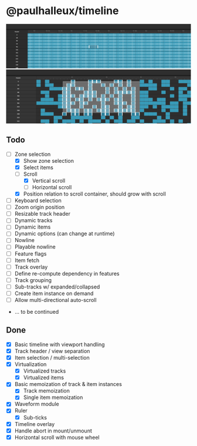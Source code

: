 # @paulhalleux/timeline

![img.png](img.png)
![img_1.png](img_1.png)

## Todo
- [ ] Zone selection
  - [x] Show zone selection
  - [x] Select items
  - [ ] Scroll
    - [x] Vertical scroll
    - [ ] Horizontal scroll
  - [x] Position relation to scroll container, should grow with scroll
- [ ] Keyboard selection
- [ ] Zoom origin position
- [ ] Resizable track header
- [ ] Dynamic tracks
- [ ] Dynamic items
- [ ] Dynamic options (can change at runtime)
- [ ] Nowline
- [ ] Playable nowline
- [ ] Feature flags
- [ ] Item fetch
- [ ] Track overlay
- [ ] Define re-compute dependency in features
- [ ] Track grouping
- [ ] Sub-tracks w/ expanded/collapsed
- [ ] Create item instance on demand
- [ ] Allow multi-directional auto-scroll
- ... to be continued

## Done
- [x] Basic timeline with viewport handling
- [x] Track header / view separation
- [x] Item selection / multi-selection
- [x] Virtualization
  - [x] Virtualized tracks
  - [x] Virtualized items
- [x] Basic memoization of track & item instances
  - [x] Track memoization
  - [x] Single item memoization
- [x] Waveform module
- [x] Ruler
  - [x] Sub-ticks
- [x] Timeline overlay
- [x] Handle abort in mount/unmount
- [x] Horizontal scroll with mouse wheel